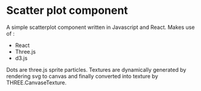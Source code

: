 # Scatter plot component

A simple scatterplot component written in Javascript and React. Makes use of :
- React
- Three.js
- d3.js

Dots are three.js sprite particles. Textures are dynamically generated by rendering svg to canvas and finally converted into texture by THREE.CanvaseTexture.
